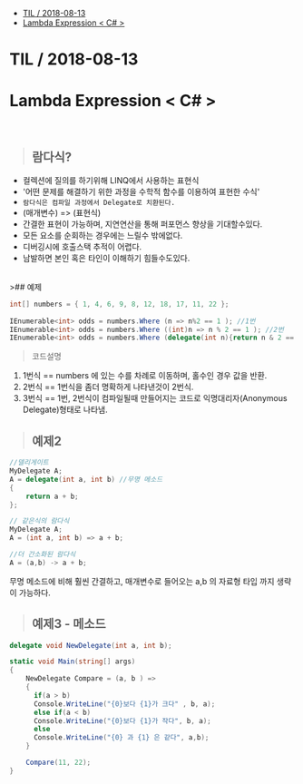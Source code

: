 <!-- START doctoc generated TOC please keep comment here to allow auto update -->
<!-- DON'T EDIT THIS SECTION, INSTEAD RE-RUN doctoc TO UPDATE -->


- [TIL   / 2018-08-13](#til----2018-08-13)
- [Lambda Expression < C# >](#lambda-expression--c-)

<!-- END doctoc generated TOC please keep comment here to allow auto update -->

# TIL   / 2018-08-13

  # Lambda Expression < C# >

<br>

>## 람다식?

+ 컬렉션에 질의를 하기위해 LINQ에서 사용하는 표현식
+ '어떤 문제를 해결하기 위한 과정을 수학적 함수를 이용하여 표현한 수식'
+ ``람다식은 컴파일 과정에서 Delegate로 치환된다.``
+ (매개변수) => (표현식)
+ 간결한 표현이 가능하며, 지연연산을 통해 퍼포먼스 향상을 기대할수있다.
+ 모든 요소를 순회하는 경우에는 느릴수 밖에없다.
+ 디버깅시에 호출스택 추적이 어렵다.
+ 남발하면 본인 혹은 타인이 이해하기 힘들수도있다.

<br>
>## 예제

```csharp
int[] numbers = { 1, 4, 6, 9, 8, 12, 18, 17, 11, 22 };
 
IEnumerable<int> odds = numbers.Where (n => n%2 == 1 ); //1번
IEnumerable<int> odds = numbers.Where ((int)n => n % 2 == 1 ); //2번
IEnumerable<int> odds = numbers.Where (delegate(int n){return n & 2 == 1 }); //3번

```
>코드설명
1. 1번식 == numbers 에 있는 수를 차례로 이동하며, 홀수인 경우 값을 반환.
2. 2번식 == 1번식을 좀더 명확하게 나타낸것이 2번식.
3. 3번식 ==  1번, 2번식이 컴파일될때 만들어지는 코드로 익명대리자(Anonymous Delegate)형태로 나타냄.

>## 예제2

```cs
//델리게이트 
MyDelegate A;
A = delegate(int a, int b) //무명 메소드
{
    return a + b;
};

// 같은식의 람다식
MyDelegate A;
A = (int a, int b) => a + b;

//더 간소화된 람다식
A = (a,b) -> a + b;
```
무명 메소드에 비해 훨씬 간결하고, 매개변수로 들어오는 a,b 의 자료형 타입 까지 생략이 가능하다.

>## 예제3 - 메소드

```csharp
delegate void NewDelegate(int a, int b);

static void Main(string[] args)
{   
    NewDelegate Compare = (a, b ) =>
    {
      if(a > b)
      Console.WriteLine("{0}보다 {1}가 크다" , b, a);
      else if(a < b)
      Console.WriteLine("{0}보다 {1}가 작다", b, a);
      else 
      Console.WriteLine("{0} 과 {1} 은 같다", a,b);
    }

    Compare(11, 22);
}

```
